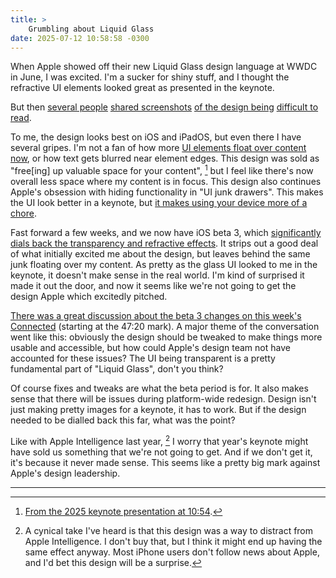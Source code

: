 ```yaml
---
title: >
    Grumbling about Liquid Glass
date: 2025-07-12 10:58:58 -0300
---
```


When Apple showed off their new Liquid Glass design language at WWDC in June, I was excited. I'm a sucker for shiny stuff, and I thought the refractive UI elements looked great as presented in the keynote.

But then [several people](https://bsky.app/profile/rossfloate.bsky.social/post/3lsn7lruuds2s) [shared screenshots](https://bsky.app/profile/hicksyfern.bsky.social/post/3lrhvx6s43c2v) [of the design being](https://bsky.app/profile/dncosta.bsky.social/post/3lraoxben222r) [difficult to read](https://bsky.app/profile/jedmund.com/post/3lr6wenb37k2j).

To me, the design looks best on iOS and iPadOS, but even there I have several gripes. I'm not a fan of how more [UI elements float over content now](https://pdx.social/@louie/114760076589198466), or how text gets blurred near element edges. This design was sold as "free[ing] up valuable space for your content", [^1] but I feel like there's now overall less space where my content is in focus. This design also continues Apple's obsession with hiding functionality in "UI junk drawers". This makes the UI look better in a keynote, but [it makes using your device more of a chore](https://mastodon.macstories.net/@viticci/114829148037318202).

Fast forward a few weeks, and we now have iOS beta 3, which [significantly dials back the transparency and refractive effects](https://www.macrumors.com/guide/ios-26-beta-3-liquid-glass-changes/). It strips out a good deal of what initially excited me about the design, but leaves behind the same junk floating over my content. As pretty as the glass UI looked to me in the keynote, it doesn't make sense in the real world. I'm kind of surprised it made it out the door, and now it seems like we're not going to get the design Apple which excitedly pitched.

[There was a great discussion about the beta 3 changes on this week's Connected](https://www.relay.fm/connected/560) (starting at the 47:20 mark). A major theme of the conversation went like this: obviously the design should be tweaked to make things more usable and accessible, but how could Apple's design team not have accounted for these issues? The UI being transparent is a pretty fundamental part of "Liquid Glass", don't you think?

Of course fixes and tweaks are what the beta period is for. It also makes sense that there will be issues during platform-wide redesign. Design isn't just making pretty images for a keynote, it has to work. But if the design needed to be dialled back this far, what was the point?

Like with Apple Intelligence last year, [^2] I worry that year's keynote might have sold us something that we're not going to get. And if we don't get it, it's because it never made sense. This seems like a pretty big mark against Apple's design leadership.

---

[^1]: [From the 2025 keynote presentation at 10:54](https://www.youtube.com/live/0_DjDdfqtUE?si=VKPnVS2hTQmc-E2t&t=654).

[^2]: A cynical take I've heard is that this design was a way to distract from Apple Intelligence. I don't buy that, but I think it might end up having the same effect anyway. Most iPhone users don't follow news about Apple, and I'd bet this design will be a surprise.